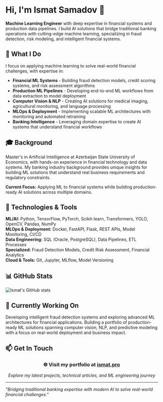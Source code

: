 # Hi, I'm Ismat Samadov 👋

**Machine Learning Engineer** with deep expertise in financial systems and production data pipelines. I build AI solutions that bridge traditional banking operations with cutting-edge machine learning, specializing in fraud detection, risk modeling, and intelligent financial systems.

## 🚀 What I Do

I focus on applying machine learning to solve real-world financial challenges, with expertise in:

- **Financial ML Systems** - Building fraud detection models, credit scoring systems, and risk assessment algorithms
- **Production ML Pipelines** - Developing end-to-end ML workflows from data extraction to model deployment
- **Computer Vision & NLP** - Creating AI solutions for medical imaging, agricultural monitoring, and language processing
- **MLOps & Deployment** - Implementing scalable ML architectures with monitoring and automated retraining
- **Banking Intelligence** - Leveraging domain expertise to create AI systems that understand financial workflows

## 🎓 Background

Master's in Artificial Intelligence at Azerbaijan State University of Economics, with hands-on experience in financial technology and data systems. My banking industry background provides unique insights for building ML solutions that understand real business requirements and regulatory constraints.

**Current Focus:** Applying ML to financial systems while building production-ready AI solutions across multiple domains.

## 🔧 Technologies & Tools

**ML/AI:** Python, TensorFlow, PyTorch, Scikit-learn, Transformers, YOLO, OpenCV, Pandas, NumPy  
**MLOps & Deployment:** Docker, FastAPI, Flask, REST APIs, Model Monitoring, CI/CD  
**Data Engineering:** SQL (Oracle, PostgreSQL), Data Pipelines, ETL Processes  
**Specialized:** Fraud Detection Models, Credit Risk Assessment, Financial Analytics  
**Cloud & Tools:** Git, Jupyter, MLflow, Model Versioning

## 📊 GitHub Stats

![Ismat's GitHub stats](https://github-readme-stats.vercel.app/api?username=Ismat-Samadov&show_icons=true&theme=dark&count_private=true)

## 🌱 Currently Working On

Developing intelligent fraud detection systems and exploring advanced ML architectures for financial applications. Building a portfolio of production-ready ML solutions spanning computer vision, NLP, and predictive modeling with a focus on real-world deployment and business impact.

## 📫 Get In Touch

<div align="center">

### 🌐 Visit my portfolio at **[ismat.pro](https://ismat.pro)**

*Explore my latest projects, technical articles, and ML engineering journey*

</div>

---

*"Bridging traditional banking expertise with modern AI to solve real-world financial challenges."*
